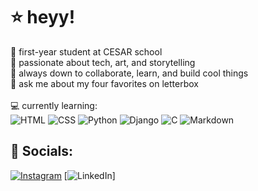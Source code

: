 # ⭐ heyy!
📓 first-year student at CESAR school<br>🎨 passionate about tech, art, and storytelling<br>🧸 always down to collaborate, learn, and build cool things  <br>💬 ask me about my four favorites on letterbox
<br><br>💻 currently learning:  <br>
![HTML](https://img.shields.io/badge/html5-E34F26?style=for-the-badge&logo=html5&logoColor=white)
![CSS](https://img.shields.io/badge/css3-1572B6?style=for-the-badge&logo=css3&logoColor=white)
![Python](https://img.shields.io/badge/python-3776AB?style=for-the-badge&logo=python&logoColor=white)
![Django](https://img.shields.io/badge/django-092E20?style=for-the-badge&logo=django&logoColor=white)
![C](https://img.shields.io/badge/c-A8B9CC?style=for-the-badge&logo=c&logoColor=white)
![Markdown](https://img.shields.io/badge/markdown-000000?style=for-the-badge&logo=markdown&logoColor=white)

## 🔗 Socials:
[![Instagram](https://img.shields.io/badge/Instagram-%23E4405F.svg?logo=Instagram&logoColor=white)](https://instagram.com/liz.mariliaaaa) [![LinkedIn](https://img.shields.io/badge/LinkedIn-%230077B5.svg?logo=linkedin&logoColor=white)] 

